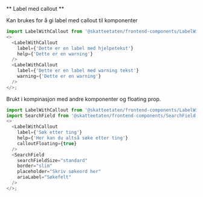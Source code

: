 ** Label med callout **

Kan brukes for å gi label med callout til komponenter

```js
import LabelWithCallout from '@skatteetaten/frontend-components/LabelWithCallout';
<>
  <LabelWithCallout
    label={'Dette er en label med hjelpetekst'}
    help={'Dette er en warning'}
  />
  <LabelWithCallout
    label={'Dette er en label med warning tekst'}
    warning={'Dette er en warning'}
  />
</>;
```

Brukt i kompinasjon med andre komponenter og floating prop.

```js
import LabelWithCallout from '@skatteetaten/frontend-components/LabelWithCallout';
import SearchField from '@skatteetaten/frontend-components/SearchField';
<>
  <LabelWithCallout
    label={'Søk etter ting'}
    help={'Her kan du altså søke etter ting'}
    calloutFloating={true}
  />
  <SearchField
    searchFieldSize="standard"
    border="slim"
    placeholder="Skriv søkeord her"
    ariaLabel="Søkefelt"
  />
</>;
```
